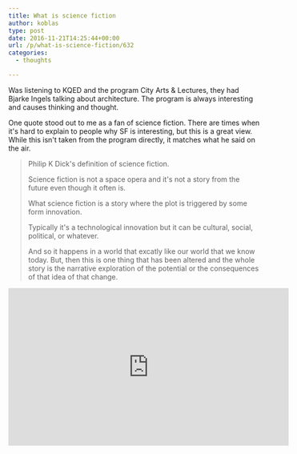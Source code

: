 ```yaml
---
title: What is science fiction
author: koblas
type: post
date: 2016-11-21T14:25:44+00:00
url: /p/what-is-science-fiction/632
categories:
  - thoughts

---
```


Was listening to KQED and the program City Arts & Lectures, they had Bjarke Ingels talking about architecture. The program is always interesting and causes thinking and thought.

One quote stood out to me as a fan of science fiction. There are times when it's hard to explain to people why SF is interesting, but this is a great view. While this isn't taken from the program directly, it matches what he said on the air.


> Philip K Dick's definition of science fiction.
> 
> Science fiction is not a space opera and it's not a story from the future even though it often is.
>  
> What science fiction is a story where the plot is triggered by some form innovation.
> 
> Typically it's a technological innovation but it can be cultural, social, political, or whatever.
> 
> And so it happens in a world that excatly like our world that we know today.
> But, then this is one thing that has been altered and the whole story
> is the narrative exploration of the potential
> or the consequences of that idea of that change.


<iframe width="560" height="315" src="https://www.youtube.com/embed/yKaG-XuCo9A" frameborder="0" allowfullscreen></iframe>

